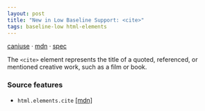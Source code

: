 ```yaml
---
layout: post
title: "New in Low Baseline Support: <cite>"
tags: baseline-low html-elements
---
```


[caniuse](https://caniuse.com/?search=cite) · [mdn](https://developer.mozilla.org/en-US/search?q=<cite>) · [spec](https://html.spec.whatwg.org/multipage/text-level-semantics.html#the-cite-element)

The `<cite>` element represents the title of a quoted, referenced, or mentioned creative work, such as a film or book.

### Source features

- ``html.elements.cite`` [[mdn]](https://developer.mozilla.org/en-US/search?q=html.elements.cite)
